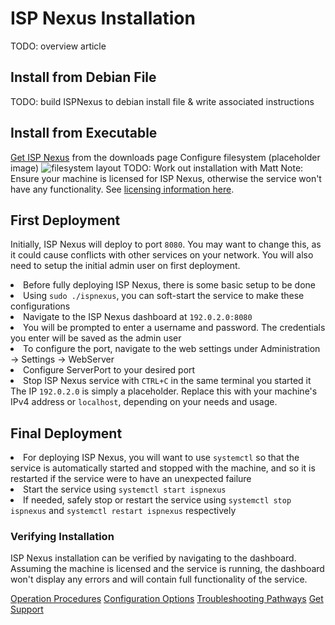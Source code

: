 # ISP Nexus Installation

<warning>TODO: overview article</warning>

## Install from Debian File

<warning>TODO: build ISPNexus to debian install file & write associated instructions</warning>

## Install from Executable

<procedure>
    <step><a href="https://www.aspensmart.net/">Get ISP Nexus</a> from the downloads page</step>
    <step>Configure filesystem (placeholder image)
    <img src="completion_procedure.png" alt="filesystem layout" border-effect="line"/></step>
    <step><warning>TODO: Work out installation with Matt</warning></step>
</procedure>

<tip>
    Note: Ensure your machine is licensed for ISP Nexus,
    otherwise the service won't have any functionality.
    See <a href="Licensing.md">licensing information here</a>.
</tip>

## First Deployment

Initially, ISP Nexus will deploy to port <code>8080</code>. You may want to change this,
as it could cause conflicts with other services on your network. You will also need to
setup the initial admin user on first deployment.

<procedure title="First User and Configuring Port">
<list>
<li>Before fully deploying ISP Nexus, there is some basic setup to be done</li>
<li>Using <code>sudo ./ispnexus</code>, you can soft-start the service to make these configurations</li>
</list>
<list type="decimal">
<li>Navigate to the ISP Nexus dashboard at <code>192.0.2.0:8080</code></li>
<li>You will be prompted to enter a username and password.
The credentials you enter will be saved as the <control>admin</control> user</li>
<li>To configure the port, navigate to the web settings under <control>Administration → Settings → WebServer</control></li>
<li>Configure <control>ServerPort</control> to your desired port</li>
<li>Stop ISP Nexus service with <code>CTRL+C</code> in the same terminal you started it</li>
</list>
</procedure>

<tip>
    The IP <code>192.0.2.0</code> is simply a placeholder.
    Replace this with your machine's IPv4 address or <code>localhost</code>, depending on your needs and usage.
</tip>

## Final Deployment

<procedure title="Deploying ISP Nexus">
<list>
<li>For deploying ISP Nexus, you will want to use <code>systemctl</code>
so that the service is automatically started and stopped with the machine, and so
it is restarted if the service were to have an unexpected failure</li>
<li>Start the service using <code>systemctl start ispnexus</code></li>
<li>If needed, safely stop or restart the service using <code>systemctl stop ispnexus</code>
and <code>systemctl restart ispnexus</code> respectively</li>
</list>
</procedure>

### Verifying Installation

ISP Nexus installation can be verified by navigating to the dashboard.
Assuming the machine is licensed and the service is running, the dashboard won't display
any errors and will contain full functionality of the service.

<seealso style="cards">
    <category ref="related">
        <a href="Operation.md" summary="Get started with operating and maintaining your new service">
            Operation Procedures</a>
        <a href="Configuration.md" summary="Learn about ISP Nexus configuration options">
            Configuration Options</a>
        <a href="Troubleshooting.md" summary="Prepare for outages before they arrive">
            Troubleshooting Pathways</a>
        <a href="Support.md" summary="Contact Aspen Wireless">
            Get Support</a>
    </category>
</seealso>